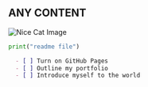 ## ANY CONTENT

![Nice Cat Image](https://octodex.github.com/images/yaktocat.png)

```python
print("readme file")
```

 ```md
   - [ ] Turn on GitHub Pages
   - [ ] Outline my portfolio
   - [ ] Introduce myself to the world
   ```
